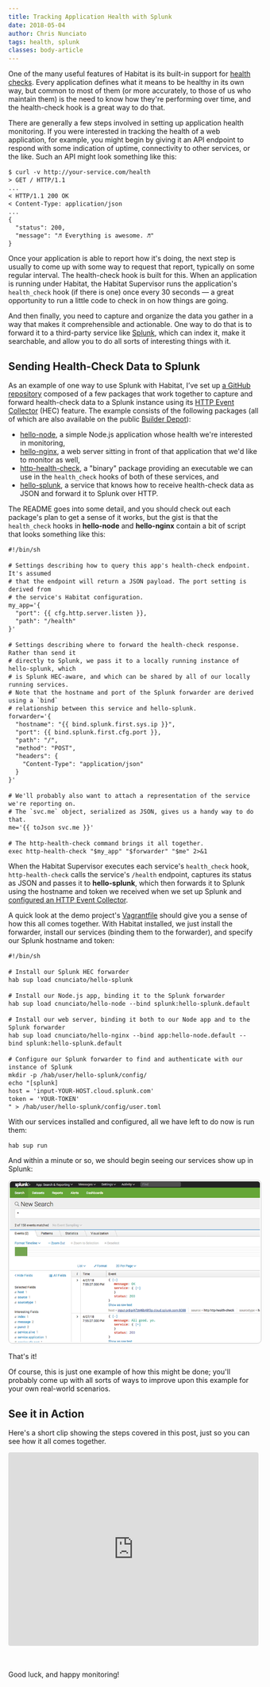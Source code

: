 ```yaml
---
title: Tracking Application Health with Splunk
date: 2018-05-04
author: Chris Nunciato
tags: health, splunk
classes: body-article
---
```


<style>
  img[alt="Splunk dashboard"] {
    border-radius: 8px;
    border: 1px solid #ccc;
    padding: 2px;
  }

  iframe {
    max-width: 100%;
    border-radius: 4px;
    width: 640px;
    height: 390px;
    margin-bottom: 32px;
  }
</style>

One of the many useful features of Habitat is its built-in support for [health checks](/docs/reference/#health_check). Every application defines what it means to be healthy in its own way, but common to most of them (or more accurately, to those of us who maintain them) is the need to know how they're performing over time, and the health-check hook is a great way to do that.

There are generally a few steps involved in setting up application health monitoring. If you were interested in tracking the health of a web application, for example, you might begin by giving it an API endpoint to respond with some indication of uptime, connectivity to other services, or the like. Such an API might look something like this:

```
$ curl -v http://your-service.com/health
> GET / HTTP/1.1
...
< HTTP/1.1 200 OK
< Content-Type: application/json
...
{
  "status": 200,
  "message": "♬ Everything is awesome. ♬"
}
```

Once your application is able to report how it's doing, the next step is usually to come up with some way to request that report, typically on some regular interval. The health-check hook is built for this. When an application is running under Habitat, the Habitat Supervisor runs the application's `health_check` hook (if there is one) once every 30 seconds &mdash; a great opportunity to run a little code to check in on how things are going.

And then finally, you need to capture and organize the data you gather in a way that makes it comprehensible and actionable. One way to do that is to forward it to a third-party service like [Splunk](https://www.splunk.com/), which can index it, make it searchable, and allow you to do all sorts of interesting things with it.

## Sending Health-Check Data to Splunk

As an example of one way to use Splunk with Habitat, I’ve set up [a GitHub repository](https://github.com/cnunciato/habitat-splunk-hec) composed of a few packages that work together to capture and forward health-check data to a Splunk instance using its [HTTP Event Collector](https://docs.splunk.com/Documentation/Splunk/7.0.3/Data/AboutHEC) (HEC) feature. The example consists of the following packages (all of which are also available on the public [Builder Depot](https://bldr.habitat.sh/#/pkgs/cnunciato)):

* [hello-node](https://bldr.habitat.sh/#/pkgs/cnunciato/hello-node/latest), a simple Node.js application whose health we're interested in monitoring,
* [hello-nginx](https://bldr.habitat.sh/#/pkgs/cnunciato/hello-nginx/latest), a web server sitting in front of that application that we'd like to monitor as well,
* [http-health-check](https://bldr.habitat.sh/#/pkgs/cnunciato/http-health-check/latest), a "binary" package providing an executable we can use in the `health_check` hooks of both of these services, and
* [hello-splunk](https://bldr.habitat.sh/#/pkgs/cnunciato/hello-splunk/latest), a service that knows how to receive health-check data as JSON and forward it to Splunk over HTTP.

The README goes into some detail, and you should check out each package's plan to get a sense of it works, but the gist is that the  `health_check` hooks in **hello-node** and **hello-nginx** contain a bit of script that looks something like this:

```
#!/bin/sh

# Settings describing how to query this app's health-check endpoint. It's assumed
# that the endpoint will return a JSON payload. The port setting is derived from
# the service's Habitat configuration.
my_app='{
  "port": {{ cfg.http.server.listen }},
  "path": "/health"
}'

# Settings describing where to forward the health-check response. Rather than send it
# directly to Splunk, we pass it to a locally running instance of hello-splunk, which
# is Splunk HEC-aware, and which can be shared by all of our locally running services.
# Note that the hostname and port of the Splunk forwarder are derived using a `bind`
# relationship between this service and hello-splunk.
forwarder='{
  "hostname": "{{ bind.splunk.first.sys.ip }}",
  "port": {{ bind.splunk.first.cfg.port }},
  "path": "/",
  "method": "POST",
  "headers": {
    "Content-Type": "application/json"
  }
}'

# We'll probably also want to attach a representation of the service we're reporting on.
# The `svc.me` object, serialized as JSON, gives us a handy way to do that.
me='{{ toJson svc.me }}'

# The http-health-check command brings it all together.
exec http-health-check "$my_app" "$forwarder" "$me" 2>&1
```

When the Habitat Supervisor executes each service's `health_check` hook, `http-health-check` calls the service's `/health` endpoint, captures its status as JSON and passes it to **hello-splunk**, which then forwards it to Splunk using the hostname and token we received when we set up Splunk and [configured an HTTP Event Collector](https://docs.splunk.com/Documentation/Splunk/7.0.3/Data/UsetheHTTPEventCollector).

A quick look at the demo project's [Vagrantfile](https://github.com/cnunciato/habitat-splunk-hec/blob/master/Vagrantfile) should give you a sense of how this all comes together. With Habitat installed, we just install the forwarder, install our services (binding them to the forwarder), and specify our Splunk hostname and token:

```
#!/bin/sh

# Install our Splunk HEC forwarder
hab sup load cnunciato/hello-splunk

# Install our Node.js app, binding it to the Splunk forwarder
hab sup load cnunciato/hello-node --bind splunk:hello-splunk.default

# Install our web server, binding it both to our Node app and to the Splunk forwarder
hab sup load cnunciato/hello-nginx --bind app:hello-node.default --bind splunk:hello-splunk.default

# Configure our Splunk forwarder to find and authenticate with our instance of Splunk
mkdir -p /hab/user/hello-splunk/config/
echo "[splunk]
host = 'input-YOUR-HOST.cloud.splunk.com'
token = 'YOUR-TOKEN'
" > /hab/user/hello-splunk/config/user.toml
```

With our services installed and configured, all we have left to do now is run them:

```
hab sup run
```

And within a minute or so, we should begin seeing our services show up in Splunk:

![Splunk dashboard](media/2018-05-04-splunk-dashboard.png)

That's it!

Of course, this is just one example of how this might be done; you'll probably come up with all sorts of ways to improve upon this example for your own real-world scenarios.

## See it in Action

Here's a short clip showing the steps covered  in this post, just so you can see how it all comes together.

<iframe src="https://www.youtube.com/embed/buHrAXd3NUM?rel=0" frameborder="0" allow="autoplay; encrypted-media" allowfullscreen></iframe>

Good luck, and happy monitoring!

